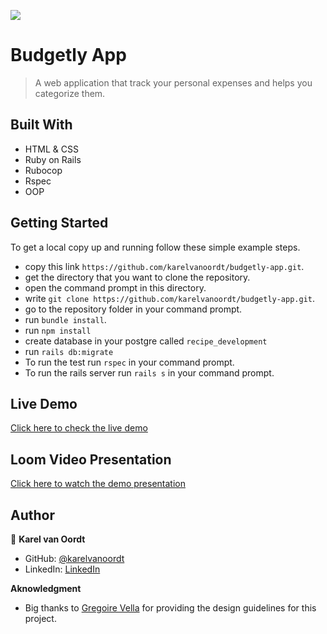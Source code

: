 ![](https://img.shields.io/badge/Microverse-blueviolet)

# Budgetly App

> A web application that track your personal expenses and helps you categorize them.



## Built With

- HTML & CSS
- Ruby on Rails
- Rubocop
- Rspec
- OOP


## Getting Started

To get a local copy up and running follow these simple example steps.

- copy this link `https://github.com/karelvanoordt/budgetly-app.git`.
- get the directory that you want to clone the repository.
- open the command prompt in this directory.
- write `git clone https://github.com/karelvanoordt/budgetly-app.git`.
- go to the repository folder in your command prompt.
- run `bundle install`.
- run `npm install`
- create database in your postgre called `recipe_development`
- run `rails db:migrate`
- To run the test run `rspec` in your command prompt.
- To run the rails server run  `rails s` in your command prompt.

## Live Demo

[Click here to check the live demo](https://desolate-peak-95618.herokuapp.com/)

## Loom Video Presentation
[Click here to watch the demo presentation](https://www.loom.com/share/23dc43c44bb445778e636a0c295f34e9)

## Author

👤 **Karel van Oordt**

- GitHub: [@karelvanoordt](https://github.com/karelvanoordt)
- LinkedIn: [LinkedIn](https://www.linkedin.com/in/karelvanoordt/)


**Aknowledgment**

- Big thanks to [Gregoire Vella](https://www.behance.net/gregoirevella) for providing the design guidelines for this project.


